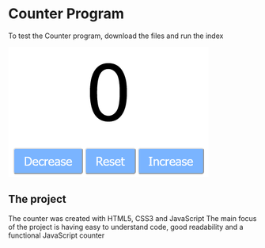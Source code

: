 # Counter Program

To test the Counter program, download the files and run the index

<img src="assets\CounterProgram.png" alt="Counter Program">

## The project

The counter was created with HTML5, CSS3 and JavaScript
The main focus of the project is having easy to understand code, good readability and a functional JavaScript counter
